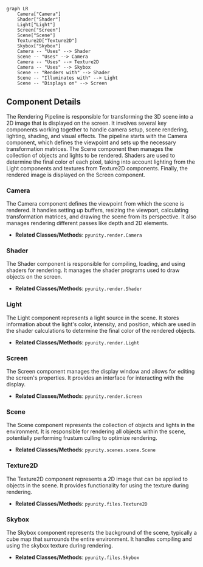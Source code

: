 ```mermaid
graph LR
    Camera["Camera"]
    Shader["Shader"]
    Light["Light"]
    Screen["Screen"]
    Scene["Scene"]
    Texture2D["Texture2D"]
    Skybox["Skybox"]
    Camera -- "Uses" --> Shader
    Scene -- "Uses" --> Camera
    Camera -- "Uses" --> Texture2D
    Camera -- "Uses" --> Skybox
    Scene -- "Renders with" --> Shader
    Scene -- "Illuminates with" --> Light
    Scene -- "Displays on" --> Screen
```

## Component Details

The Rendering Pipeline is responsible for transforming the 3D scene into a 2D image that is displayed on the screen. It involves several key components working together to handle camera setup, scene rendering, lighting, shading, and visual effects. The pipeline starts with the Camera component, which defines the viewpoint and sets up the necessary transformation matrices. The Scene component then manages the collection of objects and lights to be rendered. Shaders are used to determine the final color of each pixel, taking into account lighting from the Light components and textures from Texture2D components. Finally, the rendered image is displayed on the Screen component.

### Camera
The Camera component defines the viewpoint from which the scene is rendered. It handles setting up buffers, resizing the viewport, calculating transformation matrices, and drawing the scene from its perspective. It also manages rendering different passes like depth and 2D elements.
- **Related Classes/Methods**: `pyunity.render.Camera`

### Shader
The Shader component is responsible for compiling, loading, and using shaders for rendering. It manages the shader programs used to draw objects on the screen.
- **Related Classes/Methods**: `pyunity.render.Shader`

### Light
The Light component represents a light source in the scene. It stores information about the light's color, intensity, and position, which are used in the shader calculations to determine the final color of the rendered objects.
- **Related Classes/Methods**: `pyunity.render.Light`

### Screen
The Screen component manages the display window and allows for editing the screen's properties. It provides an interface for interacting with the display.
- **Related Classes/Methods**: `pyunity.render.Screen`

### Scene
The Scene component represents the collection of objects and lights in the environment. It is responsible for rendering all objects within the scene, potentially performing frustum culling to optimize rendering.
- **Related Classes/Methods**: `pyunity.scenes.scene.Scene`

### Texture2D
The Texture2D component represents a 2D image that can be applied to objects in the scene. It provides functionality for using the texture during rendering.
- **Related Classes/Methods**: `pyunity.files.Texture2D`

### Skybox
The Skybox component represents the background of the scene, typically a cube map that surrounds the entire environment. It handles compiling and using the skybox texture during rendering.
- **Related Classes/Methods**: `pyunity.files.Skybox`
